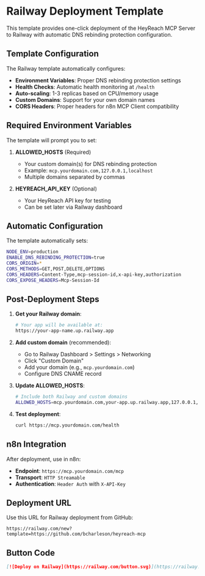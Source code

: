 # Railway Deployment Template

This template provides one-click deployment of the HeyReach MCP Server to Railway with automatic DNS rebinding protection configuration.

## Template Configuration

The Railway template automatically configures:

- **Environment Variables**: Proper DNS rebinding protection settings
- **Health Checks**: Automatic health monitoring at `/health`
- **Auto-scaling**: 1-3 replicas based on CPU/memory usage
- **Custom Domains**: Support for your own domain names
- **CORS Headers**: Proper headers for n8n MCP Client compatibility

## Required Environment Variables

The template will prompt you to set:

1. **ALLOWED_HOSTS** (Required)
   - Your custom domain(s) for DNS rebinding protection
   - Example: `mcp.yourdomain.com,127.0.0.1,localhost`
   - Multiple domains separated by commas

2. **HEYREACH_API_KEY** (Optional)
   - Your HeyReach API key for testing
   - Can be set later via Railway dashboard

## Automatic Configuration

The template automatically sets:

```bash
NODE_ENV=production
ENABLE_DNS_REBINDING_PROTECTION=true
CORS_ORIGIN=*
CORS_METHODS=GET,POST,DELETE,OPTIONS
CORS_HEADERS=Content-Type,mcp-session-id,x-api-key,authorization
CORS_EXPOSE_HEADERS=Mcp-Session-Id
```

## Post-Deployment Steps

1. **Get your Railway domain**:
   ```bash
   # Your app will be available at:
   https://your-app-name.up.railway.app
   ```

2. **Add custom domain** (recommended):
   - Go to Railway Dashboard > Settings > Networking
   - Click "Custom Domain"
   - Add your domain (e.g., `mcp.yourdomain.com`)
   - Configure DNS CNAME record

3. **Update ALLOWED_HOSTS**:
   ```bash
   # Include both Railway and custom domains
   ALLOWED_HOSTS=mcp.yourdomain.com,your-app.up.railway.app,127.0.0.1,localhost
   ```

4. **Test deployment**:
   ```bash
   curl https://mcp.yourdomain.com/health
   ```

## n8n Integration

After deployment, use in n8n:

- **Endpoint**: `https://mcp.yourdomain.com/mcp`
- **Transport**: `HTTP Streamable`
- **Authentication**: `Header Auth` with `X-API-Key`

## Deployment URL

Use this URL for Railway deployment from GitHub:

```
https://railway.com/new?template=https://github.com/bcharleson/heyreach-mcp
```

## Button Code

```markdown
[![Deploy on Railway](https://railway.com/button.svg)](https://railway.com/new?template=https://github.com/bcharleson/heyreach-mcp)
```
